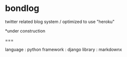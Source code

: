 # bondlog

twitter related blog system / optimized to use "heroku"

*under construction

===
 
language : python
framework : django
library : markdownx
